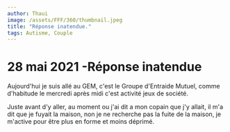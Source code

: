 ```yaml
---
author: Thaui
image: /assets/FFF/360/thumbnail.jpeg
title: "Réponse inatendue."
tags: Autisme, Couple
---
```


# 28 mai 2021 -Réponse inatendue

Aujourd'hui je suis allé au GEM, c'est le Groupe d'Entraide Mutuel, comme d'habitude le mercredi après midi c'est activité jeux de société.

Juste avant d'y aller, au moment ou j'ai dit a mon copain que j'y allait, il m'a dit que je fuyait la maison, non je ne recherche pas la fuite de la maison, je m'active pour être plus en forme et moins déprimé.
